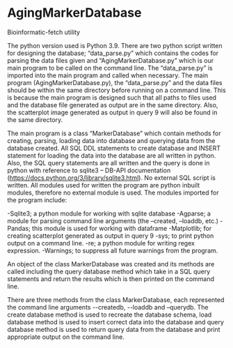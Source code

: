 # AgingMarkerDatabase
Bioinformatic-fetch utility

The python version used is Python 3.9. There are two python script written for designing the database; “data_parse.py” which contains the codes for parsing the data files given and “AgingMarkerDatabase.py” which is our main program to be called on the command line. The “data_parse.py” is imported into the main program and called when necessary. The main program (AgingMarkerDatabase.py), the “data_parse.py” and the data files should be within the same directory before running on a command line. This is because the main program is designed such that all paths to files used and the database file generated as output are in the same directory. Also, the scatterplot image generated as output in query 9 will also be found in the same directory.

The main program is a class “MarkerDatabase” which contain methods for creating, parsing, loading data into database and querying data from the database created. All SQL DDL statements to create database and INSERT statement for loading the data into the database are all written in python. Also, the SQL query statements are all written and the query is done in python with reference to sqlite3 – DB-API documentation (https://docs.python.org/3/library/sqlite3.html). No external SQL script is written. All modules used for written the program are python inbuilt modules, therefore no external module is used. The modules imported for the program include:

-Sqlite3; a python module for working with sqlite database
-Agparse; a module for parsing command line arguments (the –created, –loaddb, etc.)
-Pandas; this module is used for working with dataframe
-Matplotlib; for creating scatterplot generated as output in query 9
-sys; to print python output on a command line.
-re; a python module for writing regex expression.
-Warnings; to suppress all future warnings from the program.

An object of the class MarkerDatabase was created and its methods are called including the query database method which take in a SQL query statements and return the results which is then printed on the command line.

There are three methods from the class MarkerDatabase, each represented the command line arguments --createdb, --loaddb and –querydb. The create database method is used to recreate the database schema, load database method is used to insert correct data into the database and query database method is used to return query data from the database and print appropriate output on the command line.
